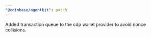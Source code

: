 ```yaml
---
"@coinbase/agentkit": patch
---
```


Added transaction queue to the cdp wallet provider to avoid nonce collisions.
